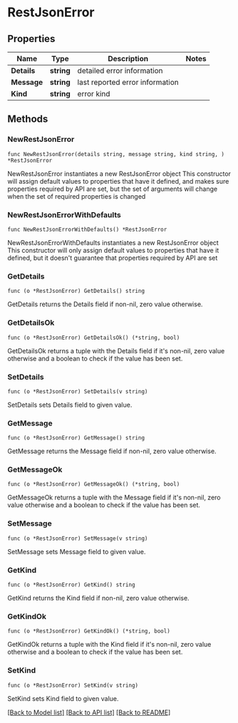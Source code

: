 # RestJsonError

## Properties

Name | Type | Description | Notes
------------ | ------------- | ------------- | -------------
**Details** | **string** | detailed error information | 
**Message** | **string** | last reported error information | 
**Kind** | **string** | error kind | 

## Methods

### NewRestJsonError

`func NewRestJsonError(details string, message string, kind string, ) *RestJsonError`

NewRestJsonError instantiates a new RestJsonError object
This constructor will assign default values to properties that have it defined,
and makes sure properties required by API are set, but the set of arguments
will change when the set of required properties is changed

### NewRestJsonErrorWithDefaults

`func NewRestJsonErrorWithDefaults() *RestJsonError`

NewRestJsonErrorWithDefaults instantiates a new RestJsonError object
This constructor will only assign default values to properties that have it defined,
but it doesn't guarantee that properties required by API are set

### GetDetails

`func (o *RestJsonError) GetDetails() string`

GetDetails returns the Details field if non-nil, zero value otherwise.

### GetDetailsOk

`func (o *RestJsonError) GetDetailsOk() (*string, bool)`

GetDetailsOk returns a tuple with the Details field if it's non-nil, zero value otherwise
and a boolean to check if the value has been set.

### SetDetails

`func (o *RestJsonError) SetDetails(v string)`

SetDetails sets Details field to given value.


### GetMessage

`func (o *RestJsonError) GetMessage() string`

GetMessage returns the Message field if non-nil, zero value otherwise.

### GetMessageOk

`func (o *RestJsonError) GetMessageOk() (*string, bool)`

GetMessageOk returns a tuple with the Message field if it's non-nil, zero value otherwise
and a boolean to check if the value has been set.

### SetMessage

`func (o *RestJsonError) SetMessage(v string)`

SetMessage sets Message field to given value.


### GetKind

`func (o *RestJsonError) GetKind() string`

GetKind returns the Kind field if non-nil, zero value otherwise.

### GetKindOk

`func (o *RestJsonError) GetKindOk() (*string, bool)`

GetKindOk returns a tuple with the Kind field if it's non-nil, zero value otherwise
and a boolean to check if the value has been set.

### SetKind

`func (o *RestJsonError) SetKind(v string)`

SetKind sets Kind field to given value.



[[Back to Model list]](../README.md#documentation-for-models) [[Back to API list]](../README.md#documentation-for-api-endpoints) [[Back to README]](../README.md)


